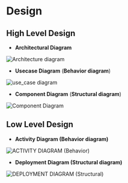 # Design
## High Level Design

* **Architectural Diagram** 

![Architecture diagram](https://user-images.githubusercontent.com/80656121/114391205-d41cae00-9bb4-11eb-8405-087357e63219.PNG)

* **Usecase Diagram** (**Behavior diagram**)

![use_case diagram](https://user-images.githubusercontent.com/80656121/114354548-01089b00-9b8c-11eb-8887-626924b40f42.PNG)

* **Component Diagram** (**Structural diagram**)

![Component Diagram](https://user-images.githubusercontent.com/80656121/114354568-082fa900-9b8c-11eb-831b-b8065b4d4946.PNG)

## Low Level Design

* **Activity Diagram (Behavior diagram)**

![ACTIVITY DIAGRAM (Behavior)](https://user-images.githubusercontent.com/80656121/114399529-a50b3a00-9bbe-11eb-99f3-0ae4b9ec5bb0.PNG)

* **Deployment Diagram (Structural diagram)**

![DEPLOYMENT DIAGRAM (Structural)](https://user-images.githubusercontent.com/80656121/114399587-b5bbb000-9bbe-11eb-9e29-bba32c11a260.PNG)
